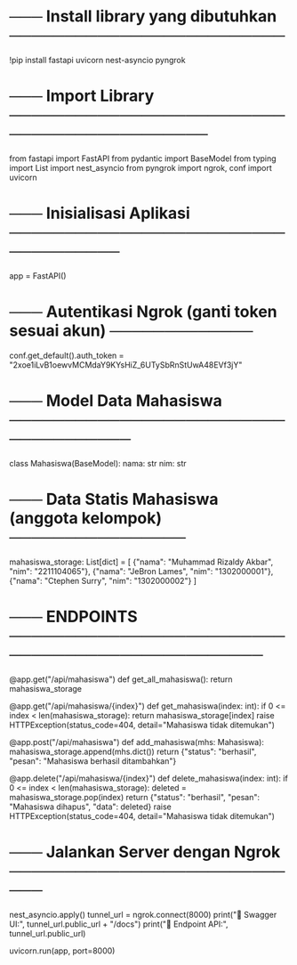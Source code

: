 # ─── Install library yang dibutuhkan ─────────────────────────
!pip install fastapi uvicorn nest-asyncio pyngrok

# ─── Import Library ───────────────────────────────────────────
from fastapi import FastAPI
from pydantic import BaseModel
from typing import List
import nest_asyncio
from pyngrok import ngrok, conf
import uvicorn

# ─── Inisialisasi Aplikasi ───────────────────────────────────
app = FastAPI()

# ─── Autentikasi Ngrok (ganti token sesuai akun) ─────────────
conf.get_default().auth_token = "2xoe1iLvB1oewvMCMdaY9KYsHiZ_6UTySbRnStUwA48EVf3jY"

# ─── Model Data Mahasiswa ────────────────────────────────────
class Mahasiswa(BaseModel):
    nama: str
    nim: str

# ─── Data Statis Mahasiswa (anggota kelompok) ────────────────
mahasiswa_storage: List[dict] = [
    {"nama": "Muhammad Rizaldy Akbar", "nim": "2211104065"},
    {"nama": "JeBron Lames", "nim": "1302000001"},
    {"nama": "Ctephen Surry", "nim": "1302000002"}
]

# ─── ENDPOINTS ────────────────────────────────────────────────

@app.get("/api/mahasiswa")
def get_all_mahasiswa():
    return mahasiswa_storage

@app.get("/api/mahasiswa/{index}")
def get_mahasiswa(index: int):
    if 0 <= index < len(mahasiswa_storage):
        return mahasiswa_storage[index]
    raise HTTPException(status_code=404, detail="Mahasiswa tidak ditemukan")

@app.post("/api/mahasiswa")
def add_mahasiswa(mhs: Mahasiswa):
    mahasiswa_storage.append(mhs.dict())
    return {"status": "berhasil", "pesan": "Mahasiswa berhasil ditambahkan"}

@app.delete("/api/mahasiswa/{index}")
def delete_mahasiswa(index: int):
    if 0 <= index < len(mahasiswa_storage):
        deleted = mahasiswa_storage.pop(index)
        return {"status": "berhasil", "pesan": "Mahasiswa dihapus", "data": deleted}
    raise HTTPException(status_code=404, detail="Mahasiswa tidak ditemukan")

# ─── Jalankan Server dengan Ngrok ────────────────────────────
nest_asyncio.apply()
tunnel_url = ngrok.connect(8000)
print("🚀 Swagger UI:", tunnel_url.public_url + "/docs")
print("🚀 Endpoint API:", tunnel_url.public_url)

uvicorn.run(app, port=8000)
